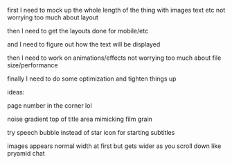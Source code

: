 first I need to mock up the whole length of the thing with images text etc not worrying too much about layout

then I need to get the layouts done for mobile/etc

and I need to figure out how the text will be displayed

then I need to work on animations/effects not worrying too much about file size/performance

finally I need to do some optimization and tighten things up

ideas:

page number in the corner lol

noise gradient top of title area mimicking film grain

try speech bubble instead of star icon for starting subtitles

images appears normal width at first but gets wider as you scroll down like pryamid chat

